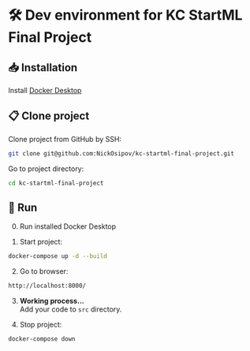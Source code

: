 # 🛠️ Dev environment for KC StartML Final Project

## 📥 Installation

Install [Docker Desktop](https://www.docker.com/products/docker-desktop/)

## 📋 Clone project

Clone project from GitHub by SSH:
```bash
git clone git@github.com:NickOsipov/kc-startml-final-project.git
```

Go to project directory:
```bash
cd kc-startml-final-project
```

## 🚀 Run

0. Run installed Docker Desktop

1. Start project: 
```bash
docker-compose up -d --build
```
2. Go to browser:  
```bash
http://localhost:8000/
```
3. **Working process...**  
Add your code to `src` directory.

4. Stop project: 
```bash
docker-compose down
```